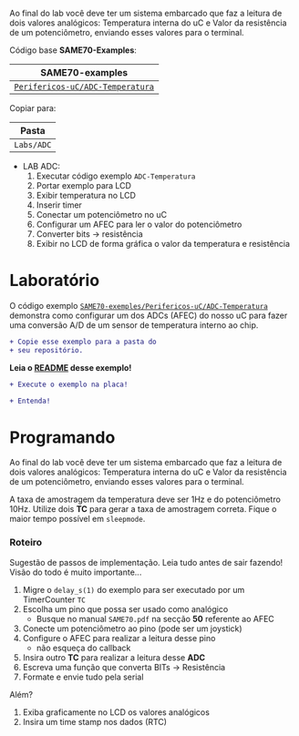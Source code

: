 Ao final do lab você deve ter um sistema embarcado que faz a leitura de dois valores analógicos: Temperatura interna do uC e Valor da resistência de um potenciômetro, enviando esses valores para o terminal.

Código base **SAME70-Examples**:

| SAME70-examples |
|-----------------|
| [`Perifericos-uC/ADC-Temperatura`](https://github.com/Insper/SAME70-examples/tree/master/Perifericos-uC/ADC-Temperatura) |

Copiar para:

| Pasta      |
|------------|
| `Labs/ADC` |

- LAB ADC: 
    1. Executar código exemplo `ADC-Temperatura`
    1. Portar exemplo para LCD
    1. Exibir temperatura no LCD
    1. Inserir timer 
    1. Conectar um potenciômetro no uC
    1. Configurar um AFEC para ler o valor do potenciômetro  
    1. Converter bits -> resistência 
    1. Exibir no LCD de forma gráfica o valor da temperatura e resistência

# Laboratório


O código exemplo [`SAME70-exemples/Perifericos-uC/ADC-Temperatura`](https://github.com/Insper/SAME70-examples/tree/master/Perifericos-uC/ADC-Temperatura) demonstra como configurar um dos ADCs (AFEC) do nosso uC para fazer uma conversão A/D de um sensor de temperatura interno ao chip.

```diff
+ Copie esse exemplo para a pasta do
+ seu repositório.
```

**Leia o [README](https://github.com/Insper/SAME70-examples/tree/master/Perifericos-uC/ADC-Temperatura) desse exemplo!**

```diff
+ Execute o exemplo na placa!
```

```diff
+ Entenda!
```

# Programando 


Ao final do lab você deve ter um sistema embarcado que faz a leitura de dois valores analógicos: Temperatura interna do uC e Valor da resistência de um potenciômetro, enviando esses valores para o terminal. 

A taxa de amostragem da temperatura deve ser 1Hz e do potenciômetro 10Hz. Utilize dois **TC** para gerar a taxa de amostragem correta. Fique o maior tempo possível em `sleepmode`.

### Roteiro

Sugestão de passos de implementação. Leia tudo antes de sair fazendo! Visão do todo é muito importante...

1. Migre o `delay_s(1)` do exemplo para ser executado por um TimerCounter `TC`
1. Escolha um pino que possa ser usado como analógico
    - Busque no manual `SAME70.pdf` na secção **50** referente ao AFEC
1. Conecte um potenciômetro ao pino (pode ser um joystick)
1. Configure o AFEC para realizar a leitura desse pino
    - não esqueça do callback 
1. Insira outro **TC** para realizar a leitura desse **ADC** 
1. Escreva uma função que converta BITs -> Resistência
1. Formate e envie tudo pela serial

Além? 

1. Exiba graficamente no LCD os valores analógicos
1. Insira um time stamp nos dados (RTC)
